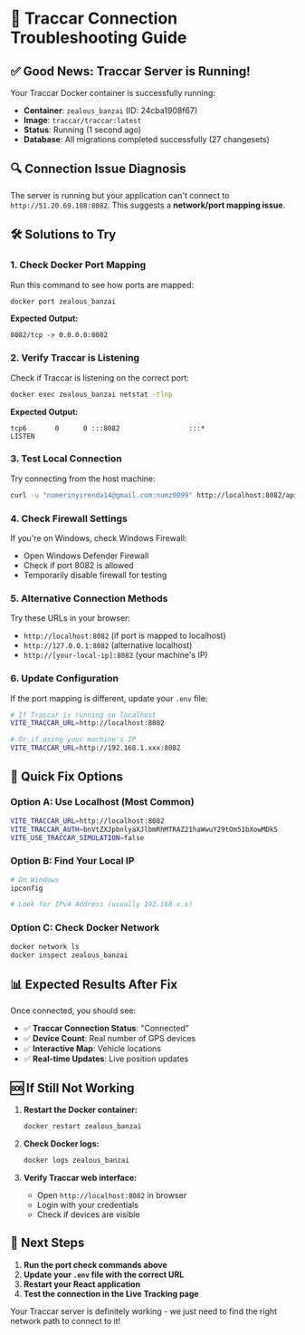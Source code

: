 # 🔧 Traccar Connection Troubleshooting Guide

## ✅ **Good News: Traccar Server is Running!**

Your Traccar Docker container is successfully running:
- **Container**: `zealous_banzai` (ID: 24cba1908f67)
- **Image**: `traccar/traccar:latest`
- **Status**: Running (1 second ago)
- **Database**: All migrations completed successfully (27 changesets)

## 🔍 **Connection Issue Diagnosis**

The server is running but your application can't connect to `http://51.20.69.108:8082`. This suggests a **network/port mapping issue**.

## 🛠️ **Solutions to Try**

### **1. Check Docker Port Mapping**

Run this command to see how ports are mapped:

```bash
docker port zealous_banzai
```

**Expected Output:**
```
8082/tcp -> 0.0.0.0:8082
```

### **2. Verify Traccar is Listening**

Check if Traccar is listening on the correct port:

```bash
docker exec zealous_banzai netstat -tlnp
```

**Expected Output:**
```
tcp6       0      0 :::8082                 :::*                    LISTEN
```

### **3. Test Local Connection**

Try connecting from the host machine:

```bash
curl -u "numerinyirenda14@gmail.com:numz0099" http://localhost:8082/api/devices
```

### **4. Check Firewall Settings**

If you're on Windows, check Windows Firewall:
- Open Windows Defender Firewall
- Check if port 8082 is allowed
- Temporarily disable firewall for testing

### **5. Alternative Connection Methods**

Try these URLs in your browser:
- `http://localhost:8082` (if port is mapped to localhost)
- `http://127.0.0.1:8082` (alternative localhost)
- `http://[your-local-ip]:8082` (your machine's IP)

### **6. Update Configuration**

If the port mapping is different, update your `.env` file:

```bash
# If Traccar is running on localhost
VITE_TRACCAR_URL=http://localhost:8082

# Or if using your machine's IP
VITE_TRACCAR_URL=http://192.168.1.xxx:8082
```

## 🚀 **Quick Fix Options**

### **Option A: Use Localhost (Most Common)**
```bash
VITE_TRACCAR_URL=http://localhost:8082
VITE_TRACCAR_AUTH=bnVtZXJpbnlyaXJlbmRhMTRAZ21haWwuY29tOm51bXowMDk5
VITE_USE_TRACCAR_SIMULATION=false
```

### **Option B: Find Your Local IP**
```bash
# On Windows
ipconfig

# Look for IPv4 Address (usually 192.168.x.x)
```

### **Option C: Check Docker Network**
```bash
docker network ls
docker inspect zealous_banzai
```

## 📊 **Expected Results After Fix**

Once connected, you should see:
- ✅ **Traccar Connection Status**: "Connected"
- ✅ **Device Count**: Real number of GPS devices
- ✅ **Interactive Map**: Vehicle locations
- ✅ **Real-time Updates**: Live position updates

## 🆘 **If Still Not Working**

1. **Restart the Docker container:**
   ```bash
   docker restart zealous_banzai
   ```

2. **Check Docker logs:**
   ```bash
   docker logs zealous_banzai
   ```

3. **Verify Traccar web interface:**
   - Open `http://localhost:8082` in browser
   - Login with your credentials
   - Check if devices are visible

## 🎯 **Next Steps**

1. **Run the port check commands above**
2. **Update your `.env` file with the correct URL**
3. **Restart your React application**
4. **Test the connection in the Live Tracking page**

Your Traccar server is definitely working - we just need to find the right network path to connect to it!
















